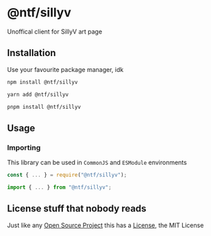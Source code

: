 # @ntf/sillyv

Unoffical client for SillyV art page

## Installation

Use your favourite package manager, idk

```sh
npm install @ntf/sillyv
```

```sh
yarn add @ntf/sillyv
```

```sh
pnpm install @ntf/sillyv
```

## Usage

### Importing

This library can be used in `CommonJS` and `ESModule` environments

```typescript
const { ... } = require("@ntf/sillyv");
```

```typescript
import { ... } from "@ntf/sillyv";
```

## License stuff that nobody reads

Just like any [Open Source Project](https://github.com/N1ghtTheF0x/ntf-sillyv) this has a [License](./LICENSE), the MIT License
